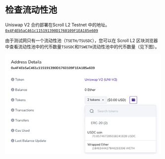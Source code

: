 # 检查流动性池

Uniswap V2 合约部署在Scroll L2 Testnet 中的地址。[`0x4F4Eb5aC461c115191390D1760109F1EA185e609`](https://l2scan.scroll.io/address/0x4F4Eb5aC461c115191390D1760109F1EA185e609/transactions)

由于测试网只有一个流动性池（`TSETH/TSUSDC`），您可以在 Scroll L2 区块浏览器中查看流动性池中的代币数量`TSUSDC`和`TSWETH`流动性池中的代币数量（见下图）。

![check_liquidity](scroll/testnet/pre_alpha_testnet_guide/user_guide/swap/check_liquidity_1.png)
